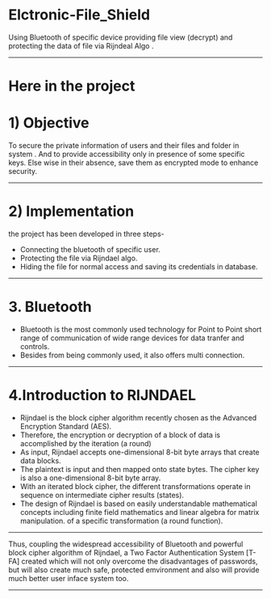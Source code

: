 # Elctronic-File_Shield
Using Bluetooth of specific device providing file view (decrypt) and protecting the data of file via Rijndeal Algo .





__________________________________________________________________________________________________________________________
# Here in the project
 
 # 1) Objective
 
   To secure the private information of users and their files and folder in system .
   And to provide accessibility only in presence of some specific keys.
   Else wise in their absence, save them as encrypted mode to enhance security.
 
 
 _________________________________________________________________________________________________________________________
 
# 2) Implementation

 the project has been developed in three steps-
 * Connecting the bluetooth of specific user.
 * Protecting the file via Rijndael algo.
 * Hiding the file for normal access and saving its credentials in database.
 
 _________________________________________________________________________________________________________________________
 
 # 3. Bluetooth

* Bluetooth is the most commonly used technology for Point to Point short range of communication
   of wide range  devices for data tranfer and controls.
 * Besides from being commonly used, it also offers multi connection.
  

___________________________________________________________________________________________________________________________

 # 4.Introduction to RIJNDAEL


* Rijndael is the block cipher algorithm recently chosen as the Advanced Encryption Standard (AES).
* Therefore, the encryption or decryption of a block of data is accomplished by the iteration (a round)
* As input, Rijndael accepts one-dimensional 8-bit byte arrays that create data blocks.
* The plaintext is input and then mapped onto state bytes. The cipher key is also a one-dimensional 8-bit byte array.
* With an iterated block cipher, the different transformations operate in sequence on intermediate cipher results (states).
* The design of Rijndael is based on easily understandable mathematical concepts including finite field mathematics and
 linear algebra for matrix manipulation. of a specific transformation (a round function). 
 
 ____________________________________________________________________________________________________________________________
 
   Thus, coupling the widespread accessibility of Bluetooth and powerful block cipher algorithm of Rijndael,
   a Two Factor Authentication System [T-FA]  created which will not only overcome the disadvantages of passwords,
   but will also create much safe, protected emvironment and also will provide much better user inface system too.
  
  _____________________________________________________________________________________________________________________________


